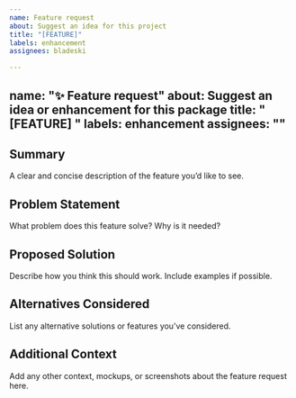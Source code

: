 ```yaml
---
name: Feature request
about: Suggest an idea for this project
title: "[FEATURE]"
labels: enhancement
assignees: bladeski

---
```


name: "✨ Feature request"
about: Suggest an idea or enhancement for this package
title: "[FEATURE] "
labels: enhancement
assignees: ""
---

## Summary
A clear and concise description of the feature you’d like to see.

## Problem Statement
What problem does this feature solve? Why is it needed?

## Proposed Solution
Describe how you think this should work. Include examples if possible.

## Alternatives Considered
List any alternative solutions or features you’ve considered.

## Additional Context
Add any other context, mockups, or screenshots about the feature request here.
